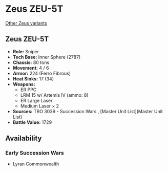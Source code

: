 # Zeus ZEU-5T 

[Other Zeus variants](../zeus.md) 

## Zeus ZEU-5T 

- **Role:** Sniper 
- **Tech Base:** Inner Sphere (2787) 
- **Chassis:** 80 tons 
- **Movement:** 4 / 6 
- **Armor:** 224 (Ferro Fibrous) 
- **Heat Sinks:** 17 (34) 
- **Weapons:** 
  - ER PPC 
  - LRM 15 w/ Artemis IV (ammo: 8) 
  - ER Large Laser 
  - Medium Laser × 2 
- **Sources:** TRO 3039 - Succession Wars , [Master Unit List](Master Unit List) 
- **Battle Value:** 1729 

## Availability 

### Early Succession Wars 

- Lyran Commonwealth 

